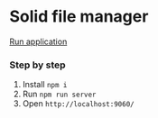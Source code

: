 # Solid file manager

[Run application](https://nmalcev.github.io/pod-explorer/) 

### Step by step

1. Install `npm i`
2. Run `npm run server`
3. Open `http://localhost:9060/`



